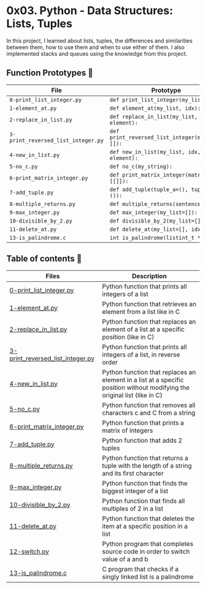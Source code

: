 # 0x03. Python - Data Structures: Lists, Tuples

In this project, I learned about lists, tuples, the differences and similarities between them, how to use them and when to use either of them. I also implemented stacks and queues using the knowledge from this project. 

## Function Prototypes :memo:

| File                           | Prototype                                                                                                 |
| ------------------------------ | --------------------------------------------------------------------------------------------------------- |
| `0-print_list_integer.py`    | `def print_list_integer(my_list=[]):`                                                                    |
| `1-element_at.py`          | `def element_at(my_list, idx):`                                                           |
| `2-replace_in_list.py`                | `def replace_in_list(my_list, idx, element):`                                                                               |
| `3-print_reversed_list_integer.py`         | `def print_reversed_list_integer(my_list=[]):`                                                                      |
| `4-new_in_list.py`      | `def new_in_list(my_list, idx, element):`                                                                   |
| `5-no_c.py`             | `def no_c(my_string):`                                                                          |
| `6-print_matrix_integer.py` | `def print_matrix_integer(matrix=[[]]):`                                                              |
| `7-add_tuple.py`       | `def add_tuple(tuple_a=(), tuple_b=()):`                                                        |
| `8-multiple_returns.py`           | `def multiple_returns(sentence):`                                                                |
| `9-max_integer.py`           | `def max_integer(my_list=[]):`                                                                        |
| `10-divisible_by_2.py`             | `def divisible_by_2(my_list=[]):`                                                                           |
| `11-delete_at.py`       | `def delete_at(my_list=[], idx=0):`                                                             |
| `13-is_palindrome.c`       | `int is_palindrome(listint_t **head);`                                                             |

## Table of contents :book:
Files | Description
----- | -----------
[0-print_list_integer.py](./0-print_list_integer.py) | Python function that prints all integers of a list
[1-element_at.py](./1-element_at.py) | Python function that retrieves an element from a list like in C
[2-replace_in_list.py](./2-replace_in_list.py) | Python function that replaces an element of a list at a specific position (like in C)
[3-print_reversed_list_integer.py](./3-print_reversed_list_integer.py) | Python function that prints all integers of a list, in reverse order
[4-new_in_list.py](./4-new_in_list.py) | Python function that replaces an element in a list at a specific position without modifying the original list (like in C)
[5-no_c.py](./5-no_c.py) | Python function that removes all characters c and C from a string
[6-print_matrix_integer.py](./6-print_matrix_integer.py) | Python function that prints a matrix of integers
[7-add_tuple.py](./7-add_tuple.py) | Python function that adds 2 tuples
[8-multiple_returns.py](./8-multiple_returns.py) | Python function that returns a tuple with the length of a string and its first character
[9-max_integer.py](./9-max_integer.py) | Python function that finds the biggest integer of a list
[10-divisible_by_2.py](./10-divisible_by_2.py) | Python function that finds all multiples of 2 in a list
[11-delete_at.py](./11-delete_at.py) | Python function that deletes the item at a specific position in a list
[12-switch.py](./12-switch.py) | Python program that completes source code in order to switch value of a and b
[13-is_palindrome.c](./13-is_palindrome.c) | C program that checks if a singly linked list is a palindrome
